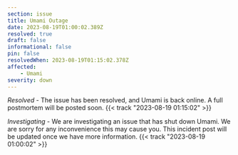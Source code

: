 ```yaml
---
section: issue
title: Umami Outage
date: 2023-08-19T01:00:02.389Z
resolved: true
draft: false
informational: false
pin: false
resolvedWhen: 2023-08-19T01:15:02.378Z
affected:
    - Umami
severity: down
---
```

*Resolved* - The issue has been resolved, and Umami is back online. A full postmortem will be posted soon. {{< track "2023-08-19 01:15:02" >}}

*Investigating* - We are investigating an issue that has shut down Umami. We are sorry for any inconvenience this may cause you. This incident post will be updated once we have more information. {{< track "2023-08-19 01:00:02" >}}
